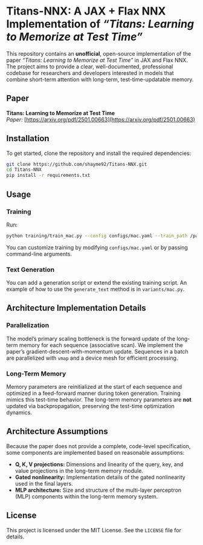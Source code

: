 # Titans-NNX: A JAX + Flax NNX Implementation of *“Titans: Learning to Memorize at Test Time”*

This repository contains an **unofficial**, open-source implementation of the paper *“Titans: Learning to Memorize at Test Time”* in JAX and Flax NNX. The project aims to provide a clear, well-documented, professional codebase for researchers and developers interested in models that combine short-term attention with long-term, test-time-updatable memory.

## Paper

**Titans: Learning to Memorize at Test Time**  
*Paper:* [https://arxiv.org/pdf/2501.00663](https://arxiv.org/pdf/2501.00663)

## Installation

To get started, clone the repository and install the required dependencies:

```bash
git clone https://github.com/shayme92/Titans-NNX.git
cd Titans-NNX
pip install -r requirements.txt
```

## Usage

### Training

Run:

```bash
python training/train_mac.py --config configs/mac.yaml --train_path /path/to/train/data --val_path /path/to/val/data
```

You can customize training by modifying `configs/mac.yaml` or by passing command-line arguments.

### Text Generation

You can add a generation script or extend the existing training script. An example of how to use the `generate_text` method is in `variants/mac.py`.

## Architecture Implementation Details

### Parallelization

The model’s primary scaling bottleneck is the forward update of the long-term memory for each sequence (associative scan). We implement the paper’s gradient-descent-with-momentum update. Sequences in a batch are parallelized with `vmap` and a device mesh for efficient processing.

### Long-Term Memory

Memory parameters are reinitialized at the start of each sequence and optimized in a feed-forward manner during token generation. Training mimics this test-time behavior. The long-term memory parameters are **not** updated via backpropagation, preserving the test-time optimization dynamics.

## Architecture Assumptions

Because the paper does not provide a complete, code-level specification, some components are implemented based on reasonable assumptions:

- **Q, K, V projections:** Dimensions and linearity of the query, key, and value projections in the long-term memory module.
- **Gated nonlinearity:** Implementation details of the gated nonlinearity used in the final layers.
- **MLP architecture:** Size and structure of the multi-layer perceptron (MLP) components within the long-term memory system.

## License

This project is licensed under the MIT License. See the `LICENSE` file for details.
